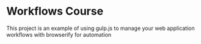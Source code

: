 # Workflows Course

This project is an example of using gulp.js to manage your web application workflows with browserify for automation
